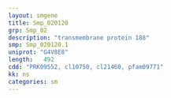```yaml
---
layout: smgene
title: Smp_020120
grp: Smp_02
description: "transmembrane protein 188"
smp: Smp_020120.1
uniprot: "G4V8E8"
length:   492
cdd: "PRK09552, cl10750, cl21460, pfam09771"
kk: ns
categories: sm
---
```


